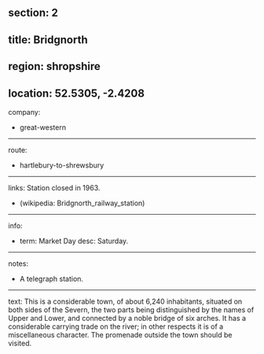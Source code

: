 section: 2
----
title: Bridgnorth
----
region: shropshire
----
location: 52.5305, -2.4208
----
company:
- great-western
----
route:
- hartlebury-to-shrewsbury
----
links:
Station closed in 1963.
- (wikipedia: Bridgnorth_railway_station)
----
info:
- term: Market Day
  desc: Saturday.
----
notes:
- A telegraph station.
----
text: This is a considerable town, of about 6,240 inhabitants, situated on both sides of the Severn, the two parts being distinguished by the names of Upper and Lower, and connected by a noble bridge of six arches. It has a considerable carrying trade on the river; in other respects it is of a miscellaneous character. The promenade outside the town should be visited.
